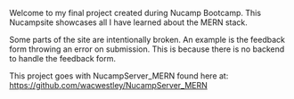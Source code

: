 Welcome to my final project created during Nucamp Bootcamp.
This Nucampsite showcases all I have learned about the MERN stack.

Some parts of the site are intentionally broken.
An example is the feedback form throwing an error on submission.
This is because there is no backend to handle the feedback form.

This project goes with NucampServer_MERN found here at:
https://github.com/wacwestley/NucampServer_MERN